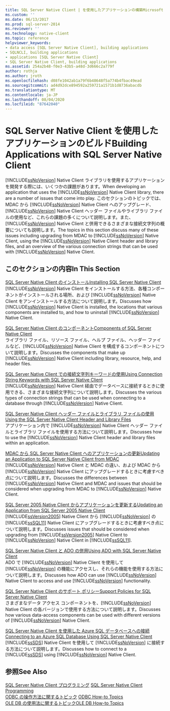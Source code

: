 ```yaml
---
title: SQL Server Native Client | を使用したアプリケーションの構築Microsoft Docs
ms.custom: ''
ms.date: 06/13/2017
ms.prod: sql-server-2014
ms.reviewer: ''
ms.technology: native-client
ms.topic: reference
helpviewer_keywords:
- data access [SQL Server Native Client], building applications
- SQLNCLI, building applications
- applications [SQL Server Native Client]
- SQL Server Native Client, building applications
ms.assetid: 254a2b48-f0e3-43b5-a48d-3d666c2a779f
author: rothja
ms.author: jroth
ms.openlocfilehash: d08fe1042ab1a79f6b48648f5a774b4fbac49ead
ms.sourcegitcommit: ad4d92dce894592a259721a1571b1d8736abacdb
ms.translationtype: MT
ms.contentlocale: ja-JP
ms.lasthandoff: 08/04/2020
ms.locfileid: "87642040"
---
```

# <a name="building-applications-with-sql-server-native-client"></a><span data-ttu-id="abf7f-102">SQL Server Native Client を使用したアプリケーションのビルド</span><span class="sxs-lookup"><span data-stu-id="abf7f-102">Building Applications with SQL Server Native Client</span></span>
  <span data-ttu-id="abf7f-103">[!INCLUDE[ssNoVersion](../../../includes/ssnoversion-md.md)] Native Client ライブラリを使用するアプリケーションを開発する際には、いくつかの課題があります。</span><span class="sxs-lookup"><span data-stu-id="abf7f-103">When developing an application that uses the [!INCLUDE[ssNoVersion](../../../includes/ssnoversion-md.md)] Native Client library, there are a number of issues that come into play.</span></span> <span data-ttu-id="abf7f-104">このセクションのトピックでは、MDAC から [!INCLUDE[ssNoVersion](../../../includes/ssnoversion-md.md)] Native Client へのアップグレード、[!INCLUDE[ssNoVersion](../../../includes/ssnoversion-md.md)] Native Client ヘッダー ファイルやライブラリ ファイルの使用など、これらの課題の多くについて説明します。また、[!INCLUDE[ssNoVersion](../../../includes/ssnoversion-md.md)] Native Client と併用できるさまざまな接続文字列の概要についても説明します。</span><span class="sxs-lookup"><span data-stu-id="abf7f-104">The topics in this section discuss many of these issues including upgrading from MDAC to [!INCLUDE[ssNoVersion](../../../includes/ssnoversion-md.md)] Native Client, using the [!INCLUDE[ssNoVersion](../../../includes/ssnoversion-md.md)] Native Client header and library files, and an overview of the various connection strings that can be used with [!INCLUDE[ssNoVersion](../../../includes/ssnoversion-md.md)] Native Client.</span></span>  
  
## <a name="in-this-section"></a><span data-ttu-id="abf7f-105">このセクションの内容</span><span class="sxs-lookup"><span data-stu-id="abf7f-105">In This Section</span></span>  
 [<span data-ttu-id="abf7f-106">SQL Server Native Client のインストール</span><span class="sxs-lookup"><span data-stu-id="abf7f-106">Installing SQL Server Native Client</span></span>](installing-sql-server-native-client.md)  
 <span data-ttu-id="abf7f-107">[!INCLUDE[ssNoVersion](../../../includes/ssnoversion-md.md)] Native Client をインストールする方法、各種コンポーネントがインストールされる場所、および [!INCLUDE[ssNoVersion](../../../includes/ssnoversion-md.md)] Native Client をアンインストールする方法について説明します。</span><span class="sxs-lookup"><span data-stu-id="abf7f-107">Discusses how [!INCLUDE[ssNoVersion](../../../includes/ssnoversion-md.md)] Native Client is installed, the locations that various components are installed to, and how to uninstall [!INCLUDE[ssNoVersion](../../../includes/ssnoversion-md.md)] Native Client.</span></span>  
  
 [<span data-ttu-id="abf7f-108">SQL Server Native Client のコンポーネント</span><span class="sxs-lookup"><span data-stu-id="abf7f-108">Components of SQL Server Native Client</span></span>](components-of-sql-server-native-client.md)  
 <span data-ttu-id="abf7f-109">ライブラリ ファイル、リソース ファイル、ヘルプ ファイル、ヘッダー ファイルなど、[!INCLUDE[ssNoVersion](../../../includes/ssnoversion-md.md)] Native Client を構成するコンポーネントについて説明します。</span><span class="sxs-lookup"><span data-stu-id="abf7f-109">Discusses the components that make up [!INCLUDE[ssNoVersion](../../../includes/ssnoversion-md.md)] Native Client including library, resource, help, and header files.</span></span>  
  
 [<span data-ttu-id="abf7f-110">SQL Server Native Client での接続文字列キーワードの使用</span><span class="sxs-lookup"><span data-stu-id="abf7f-110">Using Connection String Keywords with SQL Server Native Client</span></span>](using-connection-string-keywords-with-sql-server-native-client.md)  
 <span data-ttu-id="abf7f-111">[!INCLUDE[ssNoVersion](../../../includes/ssnoversion-md.md)] Native Client 経由でデータベースに接続するときに使用できる、さまざまな接続文字列について説明します。</span><span class="sxs-lookup"><span data-stu-id="abf7f-111">Discusses the various types of connection strings that can be used when connecting to a database through [!INCLUDE[ssNoVersion](../../../includes/ssnoversion-md.md)] Native Client.</span></span>  
  
 [<span data-ttu-id="abf7f-112">SQL Server Native Client ヘッダー ファイルとライブラリ ファイルの使用</span><span class="sxs-lookup"><span data-stu-id="abf7f-112">Using the SQL Server Native Client Header and Library Files</span></span>](using-the-sql-server-native-client-header-and-library-files.md)  
 <span data-ttu-id="abf7f-113">アプリケーション内で [!INCLUDE[ssNoVersion](../../../includes/ssnoversion-md.md)] Native Client ヘッダー ファイルとライブラリ ファイルを使用する方法について説明します。</span><span class="sxs-lookup"><span data-stu-id="abf7f-113">Discusses how to use the [!INCLUDE[ssNoVersion](../../../includes/ssnoversion-md.md)] Native Client header and library files within an application.</span></span>  
  
 [<span data-ttu-id="abf7f-114">MDAC から SQL Server Native Client へのアプリケーションの更新</span><span class="sxs-lookup"><span data-stu-id="abf7f-114">Updating an Application to SQL Server Native Client from MDAC</span></span>](updating-an-application-to-sql-server-native-client-from-mdac.md)  
 <span data-ttu-id="abf7f-115">[!INCLUDE[ssNoVersion](../../../includes/ssnoversion-md.md)] Native Client と MDAC の違い、および MDAC から [!INCLUDE[ssNoVersion](../../../includes/ssnoversion-md.md)] Native Client にアップグレードするときに考慮すべき点について説明します。</span><span class="sxs-lookup"><span data-stu-id="abf7f-115">Discusses the differences between [!INCLUDE[ssNoVersion](../../../includes/ssnoversion-md.md)] Native Client and MDAC and issues that should be considered when upgrading from MDAC to [!INCLUDE[ssNoVersion](../../../includes/ssnoversion-md.md)] Native Client.</span></span>  
  
 [<span data-ttu-id="abf7f-116">SQL Server 2005 Native Client からアプリケーションを更新する</span><span class="sxs-lookup"><span data-stu-id="abf7f-116">Updating an Application from SQL Server 2005 Native Client</span></span>](updating-an-application-from-sql-server-2005-native-client.md)  
 <span data-ttu-id="abf7f-117">[!INCLUDE[ssVersion2005](../../../includes/ssversion2005-md.md)] Native Client から [!INCLUDE[ssNoVersion](../../../includes/ssnoversion-md.md)] の [!INCLUDE[ssSQL11](../../../includes/sssql11-md.md)] Native Client にアップグレードするときに考慮すべき点について説明します。</span><span class="sxs-lookup"><span data-stu-id="abf7f-117">Discusses issues that should be considered when upgrading from [!INCLUDE[ssVersion2005](../../../includes/ssversion2005-md.md)] Native Client to [!INCLUDE[ssNoVersion](../../../includes/ssnoversion-md.md)] Native Client in [!INCLUDE[ssSQL11](../../../includes/sssql11-md.md)].</span></span>  
  
 [<span data-ttu-id="abf7f-118">SQL Server Native Client と ADO の併用</span><span class="sxs-lookup"><span data-stu-id="abf7f-118">Using ADO with SQL Server Native Client</span></span>](using-ado-with-sql-server-native-client.md)  
 <span data-ttu-id="abf7f-119">ADO で [!INCLUDE[ssNoVersion](../../../includes/ssnoversion-md.md)] Native Client を使用して [!INCLUDE[ssNoVersion](../../../includes/ssnoversion-md.md)] の機能にアクセスし、それらの機能を使用する方法について説明します。</span><span class="sxs-lookup"><span data-stu-id="abf7f-119">Discusses how ADO can use [!INCLUDE[ssNoVersion](../../../includes/ssnoversion-md.md)] Native Client to access and use [!INCLUDE[ssNoVersion](../../../includes/ssnoversion-md.md)] functionality.</span></span>  
  
 [<span data-ttu-id="abf7f-120">SQL Server Native Client のサポート ポリシー</span><span class="sxs-lookup"><span data-stu-id="abf7f-120">Support Policies for SQL Server Native Client</span></span>](support-policies-for-sql-server-native-client.md)  
 <span data-ttu-id="abf7f-121">さまざまなデータ アクセス コンポーネントを、[!INCLUDE[ssNoVersion](../../../includes/ssnoversion-md.md)] Native Client の各バージョンで使用する方法について説明します。</span><span class="sxs-lookup"><span data-stu-id="abf7f-121">Discusses how various data-access components can be used with different versions of [!INCLUDE[ssNoVersion](../../../includes/ssnoversion-md.md)] Native Client.</span></span>  
  
 [<span data-ttu-id="abf7f-122">SQL Server Native Client を使用した Azure SQL データベースへの接続</span><span class="sxs-lookup"><span data-stu-id="abf7f-122">Connecting to an Azure SQL Database Using SQL Server Native Client</span></span>](connecting-to-a-windows-azure-sql-database-using-sql-server-native-client.md)  
 <span data-ttu-id="abf7f-123">[!INCLUDE[ssSDS](../../../includes/sssds-md.md)] Native Client を使用して [!INCLUDE[ssNoVersion](../../../includes/ssnoversion-md.md)] に接続する方法について説明します。</span><span class="sxs-lookup"><span data-stu-id="abf7f-123">Discusses how to connect to a [!INCLUDE[ssSDS](../../../includes/sssds-md.md)] using [!INCLUDE[ssNoVersion](../../../includes/ssnoversion-md.md)] Native Client.</span></span>  
  
## <a name="see-also"></a><span data-ttu-id="abf7f-124">参照</span><span class="sxs-lookup"><span data-stu-id="abf7f-124">See Also</span></span>  
 <span data-ttu-id="abf7f-125">[SQL Server Native Client プログラミング](../sql-server-native-client-programming.md) </span><span class="sxs-lookup"><span data-stu-id="abf7f-125">[SQL Server Native Client Programming](../sql-server-native-client-programming.md) </span></span>  
 <span data-ttu-id="abf7f-126">[ODBC の操作方法に関するトピック](../../native-client-odbc-how-to/odbc-how-to-topics.md) </span><span class="sxs-lookup"><span data-stu-id="abf7f-126">[ODBC How-to Topics](../../native-client-odbc-how-to/odbc-how-to-topics.md) </span></span>  
 [<span data-ttu-id="abf7f-127">OLE DB の使用法に関するトピック</span><span class="sxs-lookup"><span data-stu-id="abf7f-127">OLE DB How-to Topics</span></span>](../../native-client-ole-db-how-to/ole-db-how-to-topics.md)  
  
  
